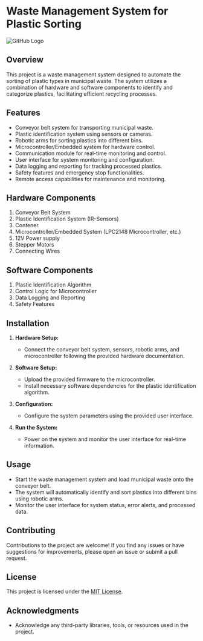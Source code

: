 # Waste Management System for Plastic Sorting
![GitHub Logo](https://github.com/sheetallamani/plastic-separation-using-LPC2147-with-IR-sensor/blob/main/vidoe/20231114_022109.gif?raw=true)

## Overview

This project is a waste management system designed to automate the sorting of plastic types in municipal waste. The system utilizes a combination of hardware and software components to identify and categorize plastics, facilitating efficient recycling processes.

## Features

- Conveyor belt system for transporting municipal waste.
- Plastic identification system using sensors or cameras.
- Robotic arms for sorting plastics into different bins.
- Microcontroller/Embedded system for hardware control.
- Communication module for real-time monitoring and control.
- User interface for system monitoring and configuration.
- Data logging and reporting for tracking processed plastics.
- Safety features and emergency stop functionalities.
- Remote access capabilities for maintenance and monitoring.

## Hardware Components

1. Conveyor Belt System
2. Plastic Identification System (IR-Sensors)
3. Contener
4. Microcontroller/Embedded System (LPC2148 Microcontroller, etc.)
5. 12V Power supply
6. Stepper Motors
7. Connecting Wires

## Software Components

1. Plastic Identification Algorithm
2. Control Logic for Microcontroller
4. Data Logging and Reporting
5. Safety Features

## Installation

1. **Hardware Setup:**
   - Connect the conveyor belt system, sensors, robotic arms, and microcontroller following the provided hardware documentation.

2. **Software Setup:**
   - Upload the provided firmware to the microcontroller.
   - Install necessary software dependencies for the plastic identification algorithm.

3. **Configuration:**
   - Configure the system parameters using the provided user interface.

4. **Run the System:**
   - Power on the system and monitor the user interface for real-time information.

## Usage

- Start the waste management system and load municipal waste onto the conveyor belt.
- The system will automatically identify and sort plastics into different bins using robotic arms.
- Monitor the user interface for system status, error alerts, and processed data.

## Contributing

Contributions to the project are welcome! If you find any issues or have suggestions for improvements, please open an issue or submit a pull request.

## License

This project is licensed under the [MIT License](LICENSE).

## Acknowledgments

- Acknowledge any third-party libraries, tools, or resources used in the project.

